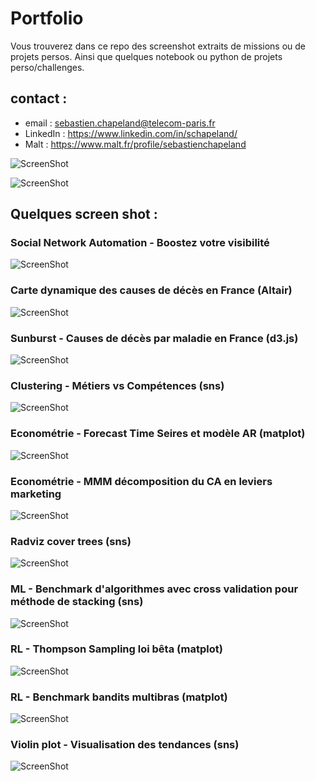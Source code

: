 # Portfolio

Vous trouverez dans ce repo des screenshot extraits de missions ou de projets persos.
Ainsi que quelques notebook ou python de projets perso/challenges.

## contact : 

- email : sebastien.chapeland@telecom-paris.fr
- LinkedIn : https://www.linkedin.com/in/schapeland/
- Malt : https://www.malt.fr/profile/sebastienchapeland

 ![ScreenShot](./pic/wordcloud.png?raw=true)

 ![ScreenShot](./pic/Entreprises.png?raw=true)

## Quelques screen shot :

### Social Network Automation - Boostez votre visibilité
![ScreenShot](./pic/0.png?raw=true)

### Carte dynamique des causes de décès en France (Altair)
![ScreenShot](./pic/1.png?raw=true)

### Sunburst - Causes de décès par maladie en France (d3.js)
![ScreenShot](./pic/2.png?raw=true)

### Clustering - Métiers vs Compétences (sns)
![ScreenShot](./pic/3.png?raw=true)

### Econométrie - Forecast Time Seires et modèle AR (matplot)
![ScreenShot](./pic/4.png?raw=true)

### Econométrie - MMM décomposition du CA en leviers marketing
![ScreenShot](./pic/5.png?raw=true)

### Radviz cover trees (sns)
![ScreenShot](./pic/6.png?raw=true)

### ML - Benchmark d'algorithmes  avec cross validation pour méthode de stacking (sns)
![ScreenShot](./pic/7.png?raw=true)

### RL - Thompson Sampling loi bêta (matplot)
![ScreenShot](./pic/8.png?raw=true)

### RL - Benchmark bandits multibras (matplot)
![ScreenShot](./pic/9.png?raw=true)

### Violin plot - Visualisation des tendances (sns)
![ScreenShot](./pic/10.png?raw=true)
